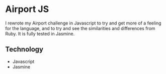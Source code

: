 # Airport JS

I rewrote my Airport challenge in Javascript to try and get more of a feeling for the language, and to try and see the similarities and differences from Ruby. It is fully tested in Jasmine.

## Technology
- Javascript
- Jasmine
